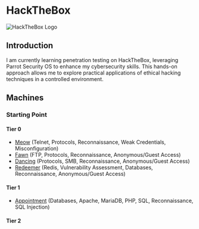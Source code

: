 # HackTheBox
![HackTheBox Logo](https://www.crest-approved.org/wp-content/uploads/2022/11/htb-header.png)

## Introduction

I am currently learning penetration testing on HackTheBox, leveraging Parrot Security OS to enhance my cybersecurity skills. This hands-on approach allows me to explore practical applications of ethical hacking techniques in a controlled environment.

## Machines
### Starting Point
#### Tier 0
- [Meow](https://github.com/jcongmon/htb/blob/main/starting-point/tier0/meow/README.md) (Telnet, Protocols, Reconnaissance, Weak Credentials, Misconfiguration)
- [Fawn](https://github.com/jcongmon/htb/tree/main/starting-point/tier0/fawn/README.md) (FTP, Protocols, Reconnaissance, Anonymous/Guest Access)
- [Dancing](https://github.com/jcongmon/htb/tree/main/starting-point/tier0/dancing/README.md) (Protocols, SMB, Reconnaissance, Anonymous/Guest Access)
- [Redeemer](https://github.com/jcongmon/htb/tree/main/starting-point/tier0/redeemer/README.md) (Redis, Vulnerability Assessment, Databases, Reconnaissance, Anonymous/Guest Access)
#### Tier 1
- [Appointment](https://github.com/jcongmon/htb/tree/main/starting-point/tier1/appointment/README.md) (Databases, Apache, MariaDB, PHP, SQL, Reconnaissance, SQL Injection)
#### Tier 2
